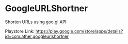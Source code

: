 GoogleURLShortner
=================

Shorten URLs using goo.gl API


Playstore Link:
https://play.google.com/store/apps/details?id=com.ather.googleurlshortner
